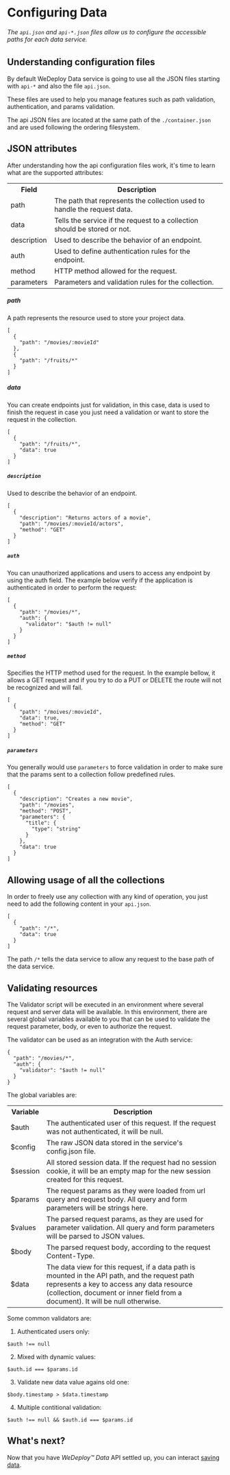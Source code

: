 # Configuring Data

###### The `api.json` and `api-*.json` files allow us to configure the accessible paths for each data service.

<!-- <article id="undestanding-configuration-files"> -->

## Understanding configuration files

By default WeDeploy Data service is going to use all the JSON files starting with `api-*` and also the file `api.json`.

These files are used to help you manage features such as path validation, authentication, and params validation.

The api JSON files are located at the same path of the `./container.json` and are used following the ordering filesystem.

<!-- </article> -->

<!-- <article id="json-attributes"> -->

## JSON attributes

After understanding how the api configuration files work, it's time to learn what are the supported attributes:

<table class="table">
  <tr>
    <th>Field</th> <th>Description</th>
  </tr>
  <tr>
    <td>path</td> <td>The path that represents the collection used to handle the request data.</td>
  </tr>
  <tr>
    <td>data</td> <td>Tells the service if the request to a collection should be stored or not.</td>
  </tr>
  <tr>
    <td>description</td> <td>Used to describe the behavior of an endpoint.</td>
  </tr>
  <tr>
    <td>auth</td> <td>Used to define authentication rules for the endpoint.</td>
  </tr>
  <tr>
    <td>method</td> <td>HTTP method allowed for the request.</td>
  </tr>
  <tr>
    <td>parameters</td> <td>Parameters and validation rules for the collection.</td>
  </tr>
</table>

##### path

A path represents the resource used to store your project data.

```
[
  {
    "path": "/movies/:movieId"
  },
  {
    "path": "/fruits/*"
  }
]
```

##### data

You can create endpoints just for validation, in this case, data is used to finish the request in case you just need a validation or want to store the request in the collection.

```
[
  {
    "path": "/fruits/*",
    "data": true
  }
]
```

##### `description`

Used to describe the behavior of an endpoint.

```
[
  {
    "description": "Returns actors of a movie",
    "path": "/movies/:movieId/actors",
    "method": "GET"
  }
]
```

##### `auth`

You can unauthorized applications and users to access any endpoint by using the auth field. The example below verify if the application is authenticated in order to perform the request:

```
[
  {
    "path": "/movies/*",
    "auth": {
      "validator": "$auth != null"
    }
  }
]
```

##### `method`

Specifies the HTTP method used for the request. In the example bellow, it allows a GET request and if you try to do a PUT or DELETE the route will not be recognized and will fail.

```
[
  {
    "path": "/moives/:movieId",
    "data": true,
    "method": "GET"
  }
]
```

##### `parameters`

You generally would use `parameters` to force validation in order to make sure that the params sent to a collection follow predefined rules.

```
[
  {
    "description": "Creates a new movie",
    "path": "/movies",
    "method": "POST",
    "parameters": {
      "title": {
        "type": "string"
      }
    },
    "data": true
  }
]
```

<!-- </article> -->

<!-- <article id="allowing-usage-of-all-the-collections"> -->

## Allowing usage of all the collections

In order to freely use any collection with any kind of operation, you just need to add the following content in your `api.json`.

```
[
  {
    "path": "/*",
    "data": true
  }
]
```

The path `/*` tells the data service to allow any request to the base path of the data service.

<!-- </article> -->

<!-- <article id="validating-resources"> -->

## Validating resources

The Validator script will be executed in an environment where several request and server data will be available. In this environment, there are several global variables available to you that can be used to validate the request parameter, body, or even to authorize the request.

The validator can be used as an integration with the Auth service:

```
{
  "path": "/movies/*",
  "auth": {
    "validator": "$auth != null"
  }
}
```

The global variables are:

<table class="table">
  <tr>
    <th>Variable</th> <th>Description</th>
  </tr>
  <tr>
    <td>$auth</td> <td>The authenticated user of this request. If the request was not authenticated, it will be null.</td>
  </tr>
  <tr>
    <td>$config</td> <td>The raw JSON data stored in the service's config.json file.</td>
  </tr>
  <tr>
    <td>$session</td> <td>All stored session data. If the request had no session cookie, it will be an empty map for the new session created for this request.</td>
  </tr>
  <tr>
    <td>$params</td> <td>The request params as they were loaded from url query and request body. All query and form parameters will be strings here.</td>
  </tr>
  <tr>
    <td>$values</td> <td>The parsed request params, as they are used for parameter validation. All query and form parameters will be parsed to JSON values.</td>
  </tr>
  <tr>
    <td>$body</td> <td>The parsed request body, according to the request Content-Type.</td>
  </tr>
  <tr>
    <td>$data</td> <td>The data view for this request, if a data path is mounted in the API path, and the request path represents a key to access any data resource (collection, document or inner field from a document). It will be null otherwise.</td>
  </tr>

</table>

Some common validators are:

1) Authenticated users only:

```
$auth !== null
```

2) Mixed with dynamic values:

```
$auth.id === $params.id
```

3) Validate new data value agains old one:

```
$body.timestamp > $data.timestamp
```

4) Multiple contitional validation:

```
$auth !== null && $auth.id === $params.id
```

<!-- </article> -->

## What's next?

Now that you have *WeDeploy™ Data* API settled up, you can interact [saving data](/docs/data/js/saving-data.html).
